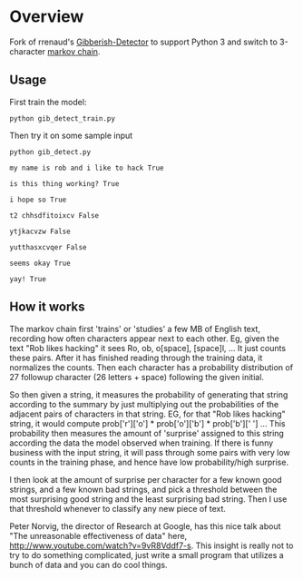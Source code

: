 # Overview


Fork of rrenaud's [Gibberish-Detector](https://github.com/rrenaud/Gibberish-Detector) to support Python 3 and switch to 3-character [markov chain](http://en.wikipedia.org/wiki/Markov_chain).

## Usage

First train the model:
```
python gib_detect_train.py
```

Then try it on some sample input
```
python gib_detect.py
```
```shell
my name is rob and i like to hack True

is this thing working? True

i hope so True

t2 chhsdfitoixcv False

ytjkacvzw False

yutthasxcvqer False

seems okay True

yay! True
```

## How it works
The markov chain first 'trains' or 'studies' a few MB of English text, recording how often characters appear next to each other. Eg, given the text "Rob likes hacking" it sees Ro, ob, o[space], [space]l, ... It just counts these pairs. After it has finished reading through the training data, it normalizes the counts. Then each character has a probability distribution of 27 followup character (26 letters + space) following the given initial.

So then given a string, it measures the probability of generating that string according to the summary by just multiplying out the probabilities of the adjacent pairs of characters in that string. EG, for that "Rob likes hacking" string, it would compute prob['r']['o'] * prob['o']['b'] * prob['b'][' '] ... This probability then measures the amount of 'surprise' assigned to this string according the data the model observed when training. If there is funny business with the input string, it will pass through some pairs with very low counts in the training phase, and hence have low probability/high surprise.

I then look at the amount of surprise per character for a few known good strings, and a few known bad strings, and pick a threshold between the most surprising good string and the least surprising bad string. Then I use that threshold whenever to classify any new piece of text.

Peter Norvig, the director of Research at Google, has this nice talk about "The unreasonable effectiveness of data" here, http://www.youtube.com/watch?v=9vR8Vddf7-s. This insight is really not to try to do something complicated, just write a small program that utilizes a bunch of data and you can do cool things.
